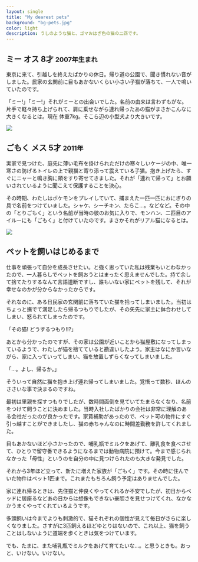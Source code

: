 ```yaml
---
layout: single
title: "My dearest pets"
background: "bg-pets.jpg" 
color: light
description: うしのような猫と、ゴマおはぎ色の猫の二匹です。
---
```


## ミー オス 8才 <small>2007年生まれ</small>

東京に来て、引越しを終えたばかりの休日。帰り道の公園で、聞き慣れない音がしました。民家の玄関前に目もあかないくらい小さい子猫が落ちて、一人で鳴いていたのです。

「ミー!」「ミー!」それがミーとの出会いでした。名前の由来は言わずもがな。片手で軽々持ち上げられて、肩に乗せながら連れ帰ったあの猫がまさかこんなに大きくなるとは。現在 体重7kg。そこら辺の小型犬より大きいです。

![](https://farm4.staticflickr.com/3553/3423109294_8929ea97a8_b.jpg)

## ごもく メス 5才 <small>2011年</small>

実家で見つけた、庭先に薄い毛布を掛けられただけの寒々しいケージの中、唯一寒さの防げるトイレの上で親猫と寄り添って震えている子猫。抱き上げたら、すぐにニャーと鳴き胸に頬をすり寄せてきました。それが「連れて帰って」とお願いされているように聞こえて保護することを決心。

その時期、わたしはポケモンをプレイしていて、捕まえた一匹一匹におにぎりの具で名前をつけていました。シャケ、シーチキン、たらこ…。などなど。その中の「とりごもく」という名前が当時の彼のお気に入りで、モンハン、二匹目のアイルーにも「ごもく」と付けていたのです。まさかそれがリアル猫になるとは。

![](https://farm6.staticflickr.com/5127/5309566591_0141087f38_b.jpg)

## ペットを飼いはじめるまで

仕事を頑張って自分を成長させたい。と強く思っていた私は残業もいとわなかったので、一人暮らしでペットを飼おうとはまったく思えませんでした。持て余して捨てたりするなんて言語道断ですし、誰もいない家にペットを残して、それが幸せなのかが分からなかったからです。

それなのに、ある日民家の玄関前に落ちていた猫を拾ってしまいました。当初はちょっと撫でて満足したら帰るつもりでしたが、その矢先に家主に鉢合わせしてしまい、怒られてしまったのです。

「その猫! どうするつもり!!?」

あとから分かったのですが、その家は公園が近いことから猫屋敷になってしまっているようで、わたしが猫を捨てていると勘違いしたよう。家主はなにか言いながら、家に入っていってしまい、猫を放置しずらくなってしまいました。

「…。よし、帰るか。」

そういって自然に猫を抱き上げ連れ帰ってしまいました。覚悟って数秒、ほんのささいな事で決まるのですね。

最初は里親を探すつもりでしたが、数時間面倒を見ていてたまらなくなり、名前をつけて飼うことに決めました。当時入社したばかりの会社は非常に理解のある会社だったのが良かったです。家賃補助があったので、ペット可の物件にすぐ引っ越すことができましたし、猫の赤ちゃんなのに時間差勤務を許してくれました。

目もあかないほど小さかったので、哺乳瓶でミルクをあげて、離乳食を食べさせて、ひとりで留守番できるようになるまでは動物病院に預けて。今まで感じられなかった「母性」というのを自分の中に見つけられたのも大きな発見でした。

それから3年ほど立って、新たに増えた家族が「ごもく」です。その時に住んでいた物件はペット1匹まで。これまたもちろん飼う予定はありませんでした。

家に連れ帰るときは、先住猫と仲良くやってくれるか不安でしたが、初日からベッドに居座るなどあの日からは想像もできない豪胆さを見せつけてくれ、なかなかうまくやってくれているようです。

多頭飼いは今までよりも刺激的で、猫それぞれの個性が見えて毎日がさらに楽しくなりました。さすがに3匹飼えるほどゆとりはないので、これ以上、猫を飼うことはしないように道端を歩くときは気をつけています。

でも、たまに、また哺乳瓶でミルクをあげて育てたいな…。と思うときも。おっと、いけない。いけない。